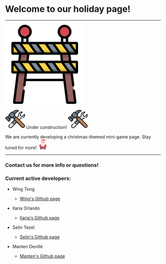 # Welcome to our holiday page!
--- 
![roadblock](./running-game/assets/under-construction.png)

![Construction icon1](./running-game/assets/repair-tools.png) Under construction! ![Construction icon1](./running-game/assets/repair-tools.png)

We are currently developing a christmas-themed mini-game page.
Stay tuned for more!
![Santa icon](./running-game/assets/santa-claus.png)

---

### Contact us for more info or questions!
### Current active developers:

* Wing Tong
  * [Wing's Github page](https://github.com/chevtong "Wing's Github page")

* Ilaria Orlando
  * [Ilaria's Github page](https://github.com/ilaria-orlando "Ilaria's Github page")
  
* Selin Tezel
  * [Selin's Github page](https://github.com/selilulu "Selin's Github page")

* Manten Devillé
  * [Manten's Github page](https://github.com/Vicible2 "Manten's Github page")
  